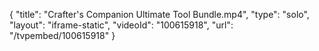 {
    "title": "Crafter's Companion Ultimate Tool Bundle.mp4",
    "type": "solo",
    "layout": "iframe-static",
    "videoId": "100615918",
    "url": "\/tvpembed\/100615918"
}